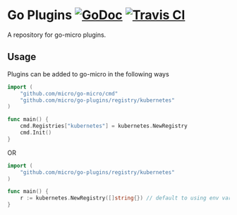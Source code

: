 # Go Plugins [![GoDoc](https://godoc.org/github.com/micro/go-plugins?status.svg)](https://godoc.org/github.com/micro/go-plugins) [![Travis CI](https://travis-ci.org/micro/go-plugins.svg?branch=master)](https://travis-ci.org/micro/go-plugins)

A repository for go-micro plugins.

## Usage

Plugins can be added to go-micro in the following ways

```go
import (
	"github.com/micro/go-micro/cmd"
	"github.com/micro/go-plugins/registry/kubernetes"
)

func main() {
	cmd.Registries["kubernetes"] = kubernetes.NewRegistry
	cmd.Init()
}
```

OR

```go
import (
	"github.com/micro/go-plugins/registry/kubernetes"
)

func main() {
	r := kubernetes.NewRegistry([]string{}) // default to using env vars for master API
}
```
